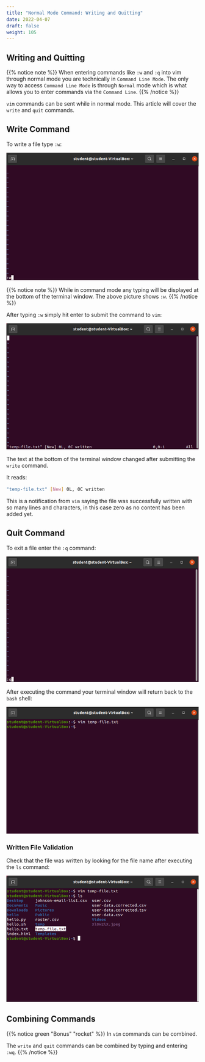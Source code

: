 ```yaml
---
title: "Normal Mode Command: Writing and Quitting"
date: 2022-04-07
draft: false
weight: 105
---
```


## Writing and Quitting

{{% notice note %}}
When entering commands like `:w` and `:q` into vim through normal mode you are technically in `Command Line Mode`. The only way to access `Command Line Mode` is through `Normal` mode which is what allows you to enter commands via the `Command Line`.
{{% /notice %}}

`vim` commands can be sent while in normal mode. This article will cover the `write` and `quit` commands.

## Write Command

To write a file type `:w`:

![vim :w picture](pictures/vim-w.png?classes=border)

{{% notice note %}}
While in command mode any typing will be displayed at the bottom of the terminal window. The above picture shows `:w`.
{{% /notice %}}

After typing `:w` simply hit enter to submit the command to `vim`:

![vim :w enter picture](pictures/vim-w-enter.png?classes=border)

The text at the bottom of the terminal window changed after submitting the `write` command.

It reads:

```bash
"temp-file.txt" [New] 0L, 0C written
```

This is a notification from `vim` saying the file was successfully written with so many lines and characters, in this case zero as no content has been added yet.

## Quit Command

To exit a file enter the `:q` command:

![vim :q picture](pictures/vim-q.png?classes=border)

After executing the command your terminal window will return back to the `bash` shell:

![vim :q enter picture](pictures/vim-q-enter.png?classes=border)

### Written File Validation

Check that the file was written by looking for the file name after executing the `ls` command:

![ls output](pictures/ls.png?classes=border)

## Combining Commands

{{% notice green "Bonus" "rocket" %}}
In `vim` commands can be combined.

The `write` and `quit` commands can be combined by typing and entering `:wq`.
{{% /notice %}}